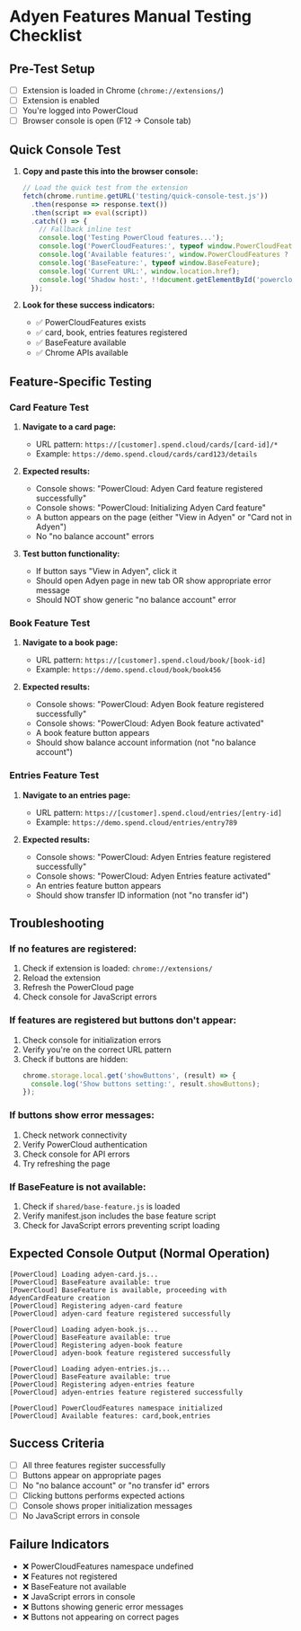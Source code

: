 # Adyen Features Manual Testing Checklist

## Pre-Test Setup
- [ ] Extension is loaded in Chrome (`chrome://extensions/`)
- [ ] Extension is enabled
- [ ] You're logged into PowerCloud
- [ ] Browser console is open (F12 → Console tab)

## Quick Console Test
1. **Copy and paste this into the browser console:**
   ```javascript
   // Load the quick test from the extension
   fetch(chrome.runtime.getURL('testing/quick-console-test.js'))
     .then(response => response.text())
     .then(script => eval(script))
     .catch(() => {
       // Fallback inline test
       console.log('Testing PowerCloud features...');
       console.log('PowerCloudFeatures:', typeof window.PowerCloudFeatures);
       console.log('Available features:', window.PowerCloudFeatures ? Object.keys(window.PowerCloudFeatures) : 'None');
       console.log('BaseFeature:', typeof window.BaseFeature);
       console.log('Current URL:', window.location.href);
       console.log('Shadow host:', !!document.getElementById('powercloud-shadow-host'));
     });
   ```

2. **Look for these success indicators:**
   - ✅ PowerCloudFeatures exists
   - ✅ card, book, entries features registered
   - ✅ BaseFeature available
   - ✅ Chrome APIs available

## Feature-Specific Testing

### Card Feature Test
1. **Navigate to a card page:**
   - URL pattern: `https://[customer].spend.cloud/cards/[card-id]/*`
   - Example: `https://demo.spend.cloud/cards/card123/details`

2. **Expected results:**
   - Console shows: "PowerCloud: Adyen Card feature registered successfully"
   - Console shows: "PowerCloud: Initializing Adyen Card feature"
   - A button appears on the page (either "View in Adyen" or "Card not in Adyen")
   - No "no balance account" errors

3. **Test button functionality:**
   - If button says "View in Adyen", click it
   - Should open Adyen page in new tab OR show appropriate error message
   - Should NOT show generic "no balance account" error

### Book Feature Test
1. **Navigate to a book page:**
   - URL pattern: `https://[customer].spend.cloud/book/[book-id]`
   - Example: `https://demo.spend.cloud/book/book456`

2. **Expected results:**
   - Console shows: "PowerCloud: Adyen Book feature registered successfully"
   - Console shows: "PowerCloud: Adyen Book feature activated"
   - A book feature button appears
   - Should show balance account information (not "no balance account")

### Entries Feature Test
1. **Navigate to an entries page:**
   - URL pattern: `https://[customer].spend.cloud/entries/[entry-id]`
   - Example: `https://demo.spend.cloud/entries/entry789`

2. **Expected results:**
   - Console shows: "PowerCloud: Adyen Entries feature registered successfully"
   - Console shows: "PowerCloud: Adyen Entries feature activated"
   - An entries feature button appears
   - Should show transfer ID information (not "no transfer id")

## Troubleshooting

### If no features are registered:
1. Check if extension is loaded: `chrome://extensions/`
2. Reload the extension
3. Refresh the PowerCloud page
4. Check console for JavaScript errors

### If features are registered but buttons don't appear:
1. Check console for initialization errors
2. Verify you're on the correct URL pattern
3. Check if buttons are hidden: 
   ```javascript
   chrome.storage.local.get('showButtons', (result) => {
     console.log('Show buttons setting:', result.showButtons);
   });
   ```

### If buttons show error messages:
1. Check network connectivity
2. Verify PowerCloud authentication
3. Check console for API errors
4. Try refreshing the page

### If BaseFeature is not available:
1. Check if `shared/base-feature.js` is loaded
2. Verify manifest.json includes the base feature script
3. Check for JavaScript errors preventing script loading

## Expected Console Output (Normal Operation)

```
[PowerCloud] Loading adyen-card.js...
[PowerCloud] BaseFeature available: true
[PowerCloud] BaseFeature is available, proceeding with AdyenCardFeature creation
[PowerCloud] Registering adyen-card feature
[PowerCloud] adyen-card feature registered successfully

[PowerCloud] Loading adyen-book.js...
[PowerCloud] BaseFeature available: true
[PowerCloud] Registering adyen-book feature
[PowerCloud] adyen-book feature registered successfully

[PowerCloud] Loading adyen-entries.js...
[PowerCloud] BaseFeature available: true
[PowerCloud] Registering adyen-entries feature
[PowerCloud] adyen-entries feature registered successfully

[PowerCloud] PowerCloudFeatures namespace initialized
[PowerCloud] Available features: card,book,entries
```

## Success Criteria
- [ ] All three features register successfully
- [ ] Buttons appear on appropriate pages
- [ ] No "no balance account" or "no transfer id" errors
- [ ] Clicking buttons performs expected actions
- [ ] Console shows proper initialization messages
- [ ] No JavaScript errors in console

## Failure Indicators
- ❌ PowerCloudFeatures namespace undefined
- ❌ Features not registered
- ❌ BaseFeature not available
- ❌ JavaScript errors in console
- ❌ Buttons showing generic error messages
- ❌ Buttons not appearing on correct pages
